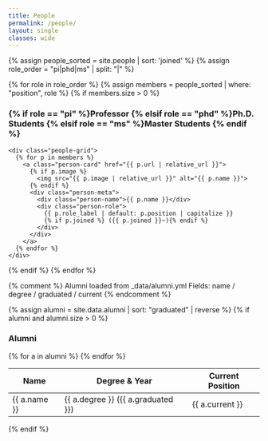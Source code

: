 ```yaml
---
title: People
permalink: /people/
layout: single
classes: wide
---
```


{% assign people_sorted = site.people | sort: 'joined' %}
{% assign role_order = "pi|phd|ms" | split: "|" %}

{% for role in role_order %}
  {% assign members = people_sorted | where: "position", role %}
  {% if members.size > 0 %}
    <h3>
      {% if role == "pi" %}Professor
      {% elsif role == "phd" %}Ph.D. Students
      {% elsif role == "ms" %}Master Students
      {% endif %}
    </h3>

    <div class="people-grid">
      {% for p in members %}
        <a class="person-card" href="{{ p.url | relative_url }}">
          {% if p.image %}
            <img src="{{ p.image | relative_url }}" alt="{{ p.name }}">
          {% endif %}
          <div class="person-meta">
            <div class="person-name">{{ p.name }}</div>
            <div class="person-role">
              {{ p.role_label | default: p.position | capitalize }}
              {% if p.joined %} ({{ p.joined }}~){% endif %}
            </div>
          </div>
        </a>
      {% endfor %}
    </div>
  {% endif %}
{% endfor %}

{% comment %}
Alumni loaded from _data/alumni.yml
Fields: name / degree / graduated / current
{% endcomment %}

{% assign alumni = site.data.alumni | sort: "graduated" | reverse %}
{% if alumni and alumni.size > 0 %}
  <h3>Alumni</h3>
  <table class="alumni-table">
    <thead>
      <tr>
        <th>Name</th>
        <th>Degree & Year</th>
        <th>Current Position</th>
      </tr>
    </thead>
    <tbody>
    {% for a in alumni %}
      <tr>
        <td>{{ a.name }}</td>
        <td>{{ a.degree }} ({{ a.graduated }})</td>
        <td>{{ a.current }}</td>
      </tr>
    {% endfor %}
    </tbody>
  </table>
{% endif %}
